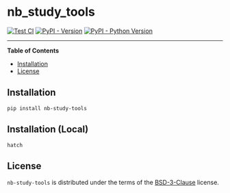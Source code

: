 # nb_study_tools

[![Test CI](https://github.com/DylanLukes/nb-study-tools/actions/workflows/test.yml/badge.svg)](https://github.com/DylanLukes/nb-study-tools/actions/workflows/test.yml)
[![PyPI - Version](https://img.shields.io/pypi/v/nb-study-tools.svg)](https://pypi.org/project/nb-study-tools)
[![PyPI - Python Version](https://img.shields.io/pypi/pyversions/nb-study-tools.svg)](https://pypi.org/project/nb-study-tools)

-----

**Table of Contents**

- [Installation](#installation)
- [License](#license)

## Installation

```console
pip install nb-study-tools
```

## Installation (Local)

```console
hatch 
```

## License

`nb-study-tools` is distributed under the terms of the [BSD-3-Clause](https://spdx.org/licenses/BSD-3-Clause.html) license.
